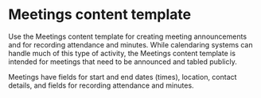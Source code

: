 # Meetings content template

Use the Meetings content template for creating meeting announcements and for recording attendance and minutes. While calendaring systems can handle much of this type of activity, the Meetings content template is intended for meetings that need to be announced and tabled publicly.

Meetings have fields for start and end dates \(times\), location, contact details, and fields for recording attendance and minutes.


